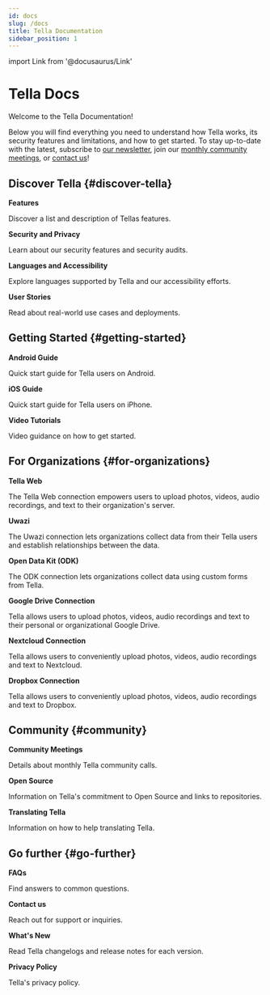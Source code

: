 ```yaml
---
id: docs
slug: /docs
title: Tella Documentation
sidebar_position: 1
---
```


import Link from '@docusaurus/Link'


# Tella Docs

Welcome to the Tella Documentation! 

Below you will find everything you need to understand how Tella works, its security features and limitations, and how to get started. To stay up-to-date with the latest, subscribe to [our newsletter](https://blog.wearehorizontal.org/#/portal), join our [monthly community meetings](/community-meetings), or [contact us](/contact-us)!


## Discover Tella {#discover-tella}


<div className="doc-card-list">
    <div className="doc-card">
      <Link to="/features">
        <div className="doc-card-content">
          <b>Features</b>
          <p>Discover a list and description of Tellas features.</p>
        </div>
      </Link>
    </div>
    <div className="doc-card">
      <Link to="/security-and-privacy">
        <div className="doc-card-content">
          <b>Security and Privacy</b>
          <p>Learn about our security features and security audits.</p>
        </div>
      </Link>
    </div>
    <div className="doc-card">
      <Link to="/accessibility">
        <div className="doc-card-content">
          <b>Languages and Accessibility</b>
          <p>Explore languages supported by Tella and our accessibility efforts.</p>
        </div>
      </Link>
    </div>
    <div className="doc-card">
      <Link to="/user-stories">
        <div className="doc-card-content">
          <b>User Stories</b>
          <p>Read about real-world use cases and deployments.</p>
        </div>
      </Link>
    </div>
</div>

## Getting Started {#getting-started}

<div className="doc-card-list">
    <div className="doc-card">
      <Link to="/get-started-android">
        <div className="doc-card-content">
          <b>Android Guide</b>
          <p>Quick start guide for Tella users on Android.</p>
        </div>
      </Link>
    </div>
    <div className="doc-card">
      <Link to="/get-started-ios">
        <div className="doc-card-content">
          <b>iOS Guide</b>
          <p>Quick start guide for Tella users on iPhone.</p>
        </div>
      </Link>
    </div>
    <div className="doc-card">
      <Link to="/video-tutorials">
        <div className="doc-card-content">
          <b>Video Tutorials</b>
          <p>Video guidance on how to get started.</p>
        </div>
      </Link>
    </div>
</div>

## For Organizations {#for-organizations}

<div className="doc-card-list">
    <div className="doc-card">
      <Link to="/tella-web">
        <div className="doc-card-content">
          <b>Tella Web</b>
          <p>The Tella Web connection empowers users to upload photos, videos, audio recordings, and text to their organization's server.</p>
        </div>
      </Link>
    </div>
    <div className="doc-card">
      <Link to="/uwazi">
        <div className="doc-card-content">
          <b>Uwazi</b>
          <p>The Uwazi connection lets organizations collect data from their Tella users and establish relationships between the data.</p>
        </div>
      </Link>
    </div>
    <div className="doc-card">
      <Link to="/odk">
        <div className="doc-card-content">
          <b>Open Data Kit (ODK)</b>
          <p>The ODK connection lets organizations collect data using custom forms from Tella.</p>
        </div>
      </Link>
    </div>
    <div className="doc-card">
      <Link to="/g-drive">
        <div className="doc-card-content">
          <b>Google Drive Connection</b>
          <p>Tella allows users to upload photos, videos, audio recordings and text to their personal or organizational Google Drive.</p>
        </div>
      </Link>
    </div>
    <div className="doc-card">
      <Link to="/nextcloud">
        <div className="doc-card-content">
          <b>Nextcloud Connection</b>
          <p>Tella allows users to conveniently upload photos, videos, audio recordings and text to Nextcloud.</p>
        </div>
      </Link>
    </div>
    <div className="doc-card">
      <Link to="/dropbox">
        <div className="doc-card-content">
          <b>Dropbox Connection</b>
          <p>Tella allows users to conveniently upload photos, videos, audio recordings and text to Dropbox.</p>
        </div>
      </Link>
    </div>

</div>


## Community {#community}

<div className="doc-card-list">
    <div className="doc-card">
      <Link to="/community-meetings">
        <div className="doc-card-content">
          <b>Community Meetings</b>
          <p>Details about monthly Tella community calls.</p>
        </div>
      </Link>
    </div>
    <div className="doc-card">
      <Link to="/open-source">
        <div className="doc-card-content">
          <b>Open Source</b>
          <p>Information on Tella's commitment to Open Source and links to repositories.</p>
        </div>
      </Link>
    </div>
    <div className="doc-card">
      <Link to="/translating-tella">
        <div className="doc-card-content">
          <b>Translating Tella</b>
          <p>Information on how to help translating Tella.</p>
        </div>
      </Link>
    </div>
</div>

## Go further {#go-further}

<div className="doc-card-list">
    <div className="doc-card">
      <Link to="/faq">
        <div className="doc-card-content">
          <b>FAQs</b>
          <p>Find answers to common questions.</p>
        </div>
      </Link>
    </div>
    <div className="doc-card">
      <Link to="/contact-us">
        <div className="doc-card-content">
          <b>Contact us</b>
          <p>Reach out for support or inquiries.</p>
        </div>
      </Link>
    </div>
    <div className="doc-card">
      <Link to="/releases">
        <div className="doc-card-content">
          <b>What's New</b>
          <p>Read Tella changelogs and release notes for each version.</p>
        </div>
      </Link>
    </div>
    <div className="doc-card">
      <Link to="/privacy">
        <div className="doc-card-content">
          <b>Privacy Policy</b>
          <p>Tella's privacy policy.</p>
        </div>
      </Link>
    </div>
</div>
